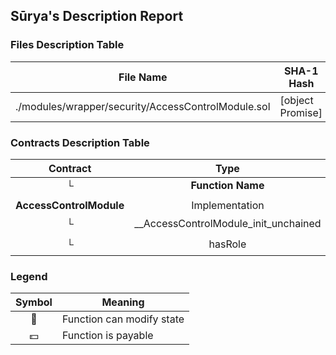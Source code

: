 ## Sūrya's Description Report

### Files Description Table


|  File Name  |  SHA-1 Hash  |
|-------------|--------------|
| ./modules/wrapper/security/AccessControlModule.sol | [object Promise] |


### Contracts Description Table


|  Contract  |         Type        |       Bases      |                  |                 |
|:----------:|:-------------------:|:----------------:|:----------------:|:---------------:|
|     └      |  **Function Name**  |  **Visibility**  |  **Mutability**  |  **Modifiers**  |
||||||
| **AccessControlModule** | Implementation | AccessControlUpgradeable |||
| └ | __AccessControlModule_init_unchained | Internal 🔒 | 🛑  | onlyInitializing |
| └ | hasRole | Public ❗️ |   |NO❗️ |


### Legend

|  Symbol  |  Meaning  |
|:--------:|-----------|
|    🛑    | Function can modify state |
|    💵    | Function is payable |
